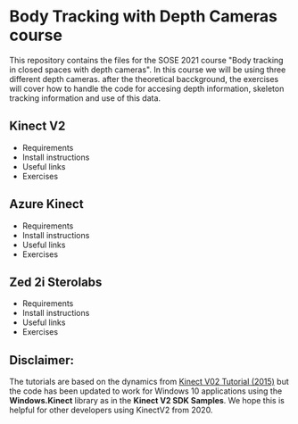# Body Tracking with Depth Cameras course

This repository contains the files for the SOSE 2021 course "Body tracking in closed spaces with depth cameras". In this course we will be using three different depth cameras. after the theoretical bacckground, the exercises will cover how to handle the code for accesing depth information, skeleton tracking information and use of this data. 

## Kinect V2

* Requirements
* Install instructions
* Useful links
* Exercises

## Azure Kinect

* Requirements
* Install instructions
* Useful links
* Exercises

## Zed 2i Sterolabs

* Requirements
* Install instructions
* Useful links
* Exercises

## Disclaimer:
The tutorials are based on the dynamics from [Kinect V02 Tutorial (2015)](http://kinect.github.io/tutorial/) but the code has been updated to work for Windows 10 applications using the __Windows.Kinect__ library as in the __Kinect V2 SDK Samples__. We hope this is helpful for other developers using KinectV2 from 2020.